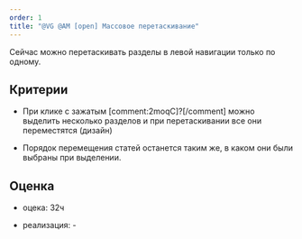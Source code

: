 ```yaml
---
order: 1
title: "@VG @AM [open] Массовое перетаскивание"
---
```


Сейчас можно перетаскивать разделы в левой навигации только по одному.

## Критерии

-  При клике с зажатым [comment:2moqC]?[/comment] можно выделить несколько разделов и при перетаскивании все они переместятся (дизайн)

-  Порядок перемещения статей останется таким же, в каком они были выбраны при выделении.

## Оценка

-  оцека: 32ч

-  реализация: -